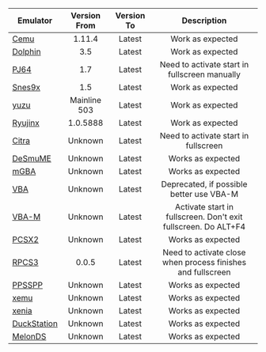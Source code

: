 Emulator | Version From | Version To | Description
---------|:------------:|:---------: | :---------:
[Cemu](https://cemu.info/) | 1.11.4 | Latest | Work as expected
[Dolphin](https://dolphin-emu.org) | 3.5 | Latest | Work as expected
[PJ64](https://www.pj64-emu.com) | 1.7 | Latest | Need to activate start in fullscreen manually
[Snes9x](https://www.snes9x.com) | 1.5 | Latest | Work as expected
[yuzu](https://yuzu-emu.org/) | Mainline 503 | Latest | Work as expected
[Ryujinx](https://ryujinx.org/) | 1.0.5888 | Latest | Work as expected
[Citra](https://citra-emu.org/) | Unknown | Latest | Need to activate start in fullscreen
[DeSmuME](http://desmume.org/) | Unknown | Latest | Works as expected
[mGBA](https://mgba.io/) | Unknown | Latest | Works as expected
[VBA](https://sourceforge.net/projects/vba/) | Unknown | Latest | Deprecated, if possible better use VBA-M
[VBA-M](https://vba-m.com/) | Unknown | Latest | Activate start in fullscreen. Don't exit fullscreen. Do ALT+F4
[PCSX2](https://pcsx2.net/) | Unknown | Latest | Works as expected
[RPCS3](https://rpcs3.net/) | 0.0.5 | Latest | Need to activate close when process finishes and fullscreen
[PPSSPP](https://www.ppsspp.org/) | Unknown | Latest | Works as expected
[xemu](https://xemu.app/) | Unknown | Latest | Works as expected
[xenia](https://xenia.jp/) | Unknown | Latest | Works as expected
[DuckStation](https://www.duckstation.org/) | Unknown | Latest | Works as expected
[MelonDS](https://melonds.kuribo64.net/) | Unknown | Latest | Works as expected